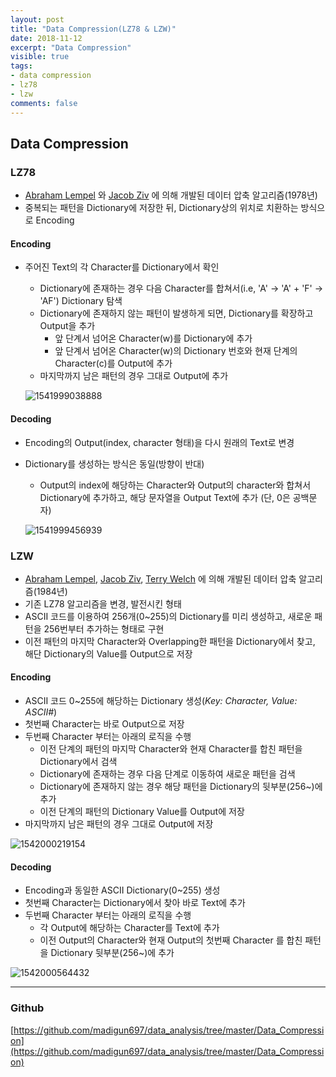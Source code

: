 ```yaml
---
layout: post
title: "Data Compression(LZ78 & LZW)"
date: 2018-11-12
excerpt: "Data Compression"
visible: true
tags: 
- data compression
- lz78
- lzw
comments: false
---
```


## Data Compression

### LZ78

*  [Abraham Lempel](https://en.wikipedia.org/wiki/Abraham_Lempel) 와 [Jacob Ziv](https://en.wikipedia.org/wiki/Jacob_Ziv) 에 의해 개발된 데이터 압축 알고리즘(1978년)
*  중복되는 패턴을 Dictionary에 저장한 뒤, Dictionary상의 위치로 치환하는 방식으로 Encoding

#### Encoding

* 주어진 Text의 각 Character를 Dictionary에서 확인
  * Dictionary에 존재하는 경우 다음 Character를 합쳐서(i.e, 'A' -> 'A' + 'F' -> 'AF') Dictionary 탐색
  * Dictionary에 존재하지 않는 패턴이 발생하게 되면, Dictionary를 확장하고 Output을 추가
    * 앞 단계서 넘어온 Character(w)를 Dictionary에 추가
    * 앞 단계서 넘어온 Character(w)의 Dictionary 번호와 현재 단계의 Character(c)를 Output에 추가
  * 마지막까지 남은 패턴의 경우 그대로 Output에 추가

  ![1541999038888](https://user-images.githubusercontent.com/8471958/50721386-f257f180-1101-11e9-9fb9-7b4bf5d2602f.png)

#### Decoding

* Encoding의 Output(index, character 형태)을 다시 원래의 Text로 변경
* Dictionary를 생성하는 방식은 동일(방향이 반대)
  * Output의 index에 해당하는 Character와 Output의 character와 합쳐서 Dictionary에 추가하고, 해당 문자열을 Output Text에 추가
    (단, 0은 공백문자)


  ![1541999456939](https://user-images.githubusercontent.com/8471958/50721387-f257f180-1101-11e9-8fb1-575fb678657d.png)



### LZW

*  [Abraham Lempel](https://en.wikipedia.org/wiki/Abraham_Lempel), [Jacob Ziv](https://en.wikipedia.org/wiki/Jacob_Ziv), [Terry Welch](https://en.wikipedia.org/wiki/Terry_Welch) 에 의해 개발된 데이터 압축 알고리즘(1984년)
*  기존 LZ78 알고리즘을 변경, 발전시킨 형태
*  ASCII 코드를 이용하여 256개(0~255)의 Dictionary를 미리 생성하고, 새로운 패턴을 256번부터 추가하는 형태로 구현
*  이전 패턴의 마지막 Character와 Overlapping한 패턴을 Dictionary에서 찾고, 해단 Dictionary의 Value를 Output으로 저장

#### Encoding

* ASCII 코드 0~255에 해당하는 Dictionary 생성(*Key: Character, Value: ASCII#*)
* 첫번째 Character는 바로 Output으로 저장
* 두번째 Character 부터는 아래의 로직을 수행
  * 이전 단계의 패턴의 마지막 Character와 현재 Character를 합친 패턴을 Dictionary에서 검색
  * Dictionary에 존재하는 경우 다음 단계로 이동하여 새로운 패턴을 검색
  * Dictionary에 존재하지 않는 경우 해당 패턴을 Dictionary의 뒷부분(256~)에 추가
  * 이전 단계의 패턴의 Dictionary Value를 Output에 저장
* 마지막까지 남은 패턴의 경우 그대로 Output에 저장

![1542000219154](https://user-images.githubusercontent.com/8471958/50721384-f257f180-1101-11e9-930b-7bfbb81b56a6.png)

#### Decoding

* Encoding과 동일한 ASCII Dictionary(0~255) 생성
* 첫번째 Character는 Dictionary에서 찾아 바로 Text에 추가
* 두번째 Character 부터는 아래의 로직을 수행
  * 각 Output에 해당하는 Character를 Text에 추가
  * 이전 Output의 Character와 현재 Output의 첫번째 Character 를 합친 패턴을 Dictionary 뒷부분(256~)에 추가

![1542000564432](https://user-images.githubusercontent.com/8471958/50721385-f257f180-1101-11e9-8e6f-a928464a5fed.png)

---

### Github
[https://github.com/madigun697/data_analysis/tree/master/Data_Compression](https://github.com/madigun697/data_analysis/tree/master/Data_Compression)